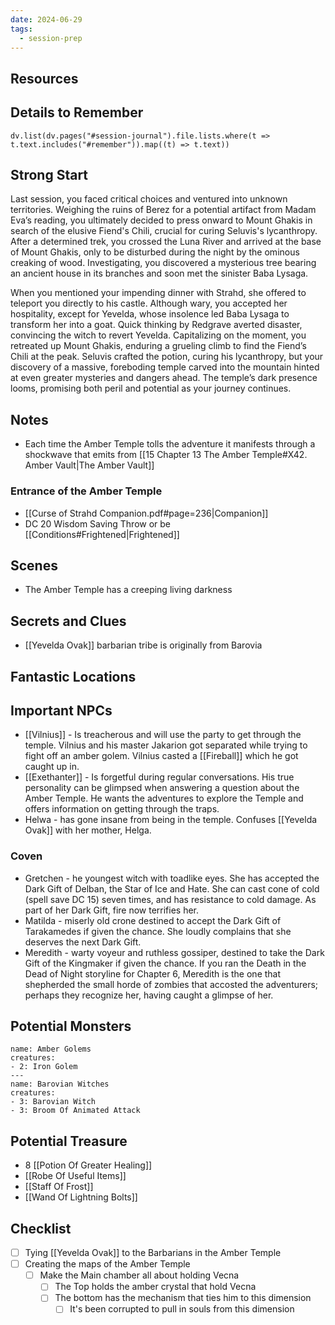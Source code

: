 ```yaml
---
date: 2024-06-29
tags:
  - session-prep
---
```

## Resources


## Details to Remember
```dataviewjs
dv.list(dv.pages("#session-journal").file.lists.where(t => t.text.includes("#remember")).map((t) => t.text))
```

## Strong Start  
Last session, you faced critical choices and ventured into unknown territories. Weighing the ruins of Berez for a potential artifact from Madam Eva’s reading, you ultimately decided to press onward to Mount Ghakis in search of the elusive Fiend's Chili, crucial for curing Seluvis's lycanthropy. After a determined trek, you crossed the Luna River and arrived at the base of Mount Ghakis, only to be disturbed during the night by the ominous creaking of wood. Investigating, you discovered a mysterious tree bearing an ancient house in its branches and soon met the sinister Baba Lysaga.

When you mentioned your impending dinner with Strahd, she offered to teleport you directly to his castle. Although wary, you accepted her hospitality, except for Yevelda, whose insolence led Baba Lysaga to transform her into a goat. Quick thinking by Redgrave averted disaster, convincing the witch to revert Yevelda. Capitalizing on the moment, you retreated up Mount Ghakis, enduring a grueling climb to find the Fiend’s Chili at the peak. Seluvis crafted the potion, curing his lycanthropy, but your discovery of a massive, foreboding temple carved into the mountain hinted at even greater mysteries and dangers ahead. The temple’s dark presence looms, promising both peril and potential as your journey continues.

## Notes
- Each time the Amber Temple tolls the adventure it manifests through a shockwave that emits from [[15 Chapter 13 The Amber Temple#X42. Amber Vault|The Amber Vault]]
### Entrance of the Amber Temple
- [[Curse of Strahd Companion.pdf#page=236|Companion]]
- DC 20 Wisdom Saving Throw or be [[Conditions#Frightened|Frightened]]

## Scenes  
- The Amber Temple has a creeping living darkness

## Secrets and Clues  
- [[Yevelda Ovak]] barbarian tribe is originally from Barovia

## Fantastic Locations


## Important NPCs  
- [[Vilnius]] - Is treacherous and will use the party to get through the temple. Vilnius and his master Jakarion got separated while trying to fight off an amber golem. Vilnius casted a [[Fireball]] which he got caught up in.
- [[Exethanter]] - Is forgetful during regular conversations. His true personality can be glimpsed when answering a question about the Amber Temple. He wants the adventures to explore the Temple and offers information on getting through the traps.
- Helwa - has gone insane from being in the temple. Confuses [[Yevelda Ovak]] with her mother, Helga.
### Coven
- Gretchen - he youngest witch with toadlike eyes. She has accepted the Dark Gift of Delban, the Star of Ice and Hate. She can cast cone of cold (spell save DC 15) seven times, and has resistance to cold damage. As part of her Dark Gift, fire now terrifies her.
- Matilda -  miserly old crone destined to accept the Dark Gift of Tarakamedes if given the chance. She loudly complains that she deserves the next Dark Gift.
- Meredith -  warty voyeur and ruthless gossiper, destined to take the Dark Gift of the Kingmaker if given the chance. If you ran the Death in the Dead of Night storyline for Chapter 6, Meredith is the one that shepherded the small horde of zombies that accosted the adventurers; perhaps they recognize her, having caught a glimpse of her.

## Potential Monsters  
```encounter-table
name: Amber Golems
creatures:
- 2: Iron Golem
---
name: Barovian Witches
creatures:
- 3: Barovian Witch
- 3: Broom Of Animated Attack
```

## Potential Treasure  
- 8 [[Potion Of Greater Healing]]
- [[Robe Of Useful Items]]
- [[Staff Of Frost]]
- [[Wand Of Lightning Bolts]]

## Checklist
- [ ] Tying [[Yevelda Ovak]] to the Barbarians in the Amber Temple
- [ ] Creating the maps of the Amber Temple
	- [ ] Make the Main chamber all about holding Vecna
		- [ ] The Top holds the amber crystal that hold Vecna
		- [ ] The bottom has the mechanism that ties him to this dimension
			- [ ] It's been corrupted to pull in souls from this dimension